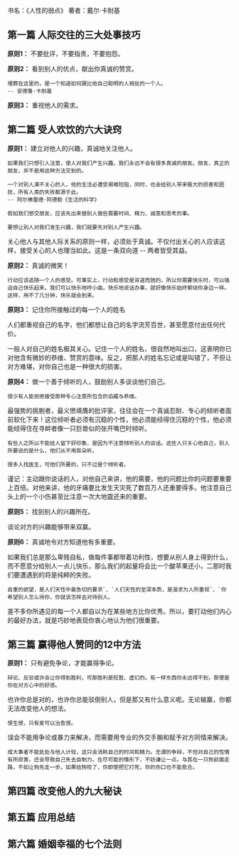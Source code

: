书名：《人性的弱点》
著者：戴尔·卡耐基

## 第一篇 人际交往的三大处事技巧

**原则1：** 不要批评，不要指责，不要抱怨。

**原则2：** 看到别人的优点，献出你真诚的赞赏。

```
埋葬在这里的，是一个知道如何跟比他自己聪明的人相处的一个人。
-- 安德鲁·卡耐基
``` 

**原则3：** 重视他人的需求。

## 第二篇 受人欢饮的六大诀窍
**原则1：** 建立对他人的兴趣，真诚地关注他人。

```
如果我们只想引人注意，使人对我们产生兴趣，我们永远不会有很多真诚的朋友。朋友，真正的朋友，并不是用这种方法交到的。
```

```
一个对别人漠不关心的人，他的生活必遭受艰难险阻，同时，也会给别人带来极大的损害和困扰，所有人类的失败都源于此。
-- 阿尔佛雷德·阿德勒《生活的科学》
``` 

```
假如我们想交朋友，应该先出来替别人做些需要时间、精力、诚意和思考的事。
```

```
要想让别人对我们发生兴趣，我们就要先对别人产生兴趣。
```

关心他人与其他人际关系的原则一样，必须处于真诚。不仅付出关心的人应该这样，接受关心的人也理当如此。这是一条双向道 -- 两者皆受其益。


**原则2：** 真诚的微笑！

```
行动应该追随一个人的感受。可事实上，行动和感受是背道而驰的。所以你需要快乐时，可以强迫自己快乐起来。我们可以快乐地哼小曲，快乐地说话办事，就好像快乐始终萦绕你身边一样。这样，用不了几分钟，快乐就会到来。
```


**原则3：** 记住你所接触过的每一个人的姓名

人们都重视自己的名字，他们都想让自己的名字流芳百世，甚至愿意付出任何代价。

一般人对自己的姓名极其关心。记住一个人的姓名，很自然地叫出口，这表明你已对他含有微妙的恭维、赞赏的意味。反之，把那人的姓名忘记或是叫错了，不但让对方难堪，对你自己也是一种很大的损害。


**原则4：** 做一个善于倾听的人，鼓励别人多谈谈他们自己。

```
很少有人能拒绝接受那种专心注意所包含的谄媚与恭维。
```

最强势的挑剔者，最义愤填膺的批评家，往往会在一个真诚忍耐、专心的倾听者面前软化下来！这位倾听者必须有沉稳的个性，他必须能经得住沉稳的个性，他必须能经得住在寻衅者像一只巨兽似的张开嘴巴时倾听。

```
有些人之所以不能给人留下好印象，是因为不注意倾听别人的谈话。这些人只关心他自己，别人所要说的是什么，他们从不用耳朵听。
```

```
很多人找医生，可他们所要的，只不过是个倾听者。
```

谨记：主动跟你说话的人，对他自己来讲，他的需要，他的问题比你的问题要重要上百倍。对他来讲，他的牙痛要比发生天灾死了数百万人还重要得多。他注意自己头上的一个小伤甚至比注意一次大地震还来的重要。


**原则5：** 找到别人的兴趣所在。

谈论对方的兴趣能够带来双赢。


**原则6：** 真诚地令对方知道他有多重要。

如果我们总是那么卑贱自私，做每件事都带着功利性，想要从别人身上得到什么，而不愿意分给别人一点儿快乐，那么我们的起量将会比一个酸苹果还小，二那时我们要遭遇到的将是纯粹的失败。

```
自重的欲望，是人们天性中最急切的要求`、`人们天性的至深本质，是渴求为人所重视`、`你希望别人怎么待你，你就该怎样去对待别人。
```

差不多你所遇见的每一个人都自以为在某些地方比你优秀。所以，要打动他们内心的最好办法，就是巧妙地表现你衷心地认为他们很重要。


## 第三篇 赢得他人赞同的12中方法
**原则1：** 只有避免争论，才能赢得争论。

```
辩论、反驳或许会让你得到胜利，可那胜利是短暂、虚幻的。有一样东西你永远得不到，那便是你在对方心中的好感。
``` 
也许你总是对的，也许你总能驳倒别人，但是那又有什么意义呢。无论输赢，你都无法改变他人的想法。

```
恨生恨，只有爱可以治愈恨。
``` 
误会不能用争论或暴力来解决，而需要用专业的外交手腕和赋予对方同情来解决。

```
成大事者不能处处与他人计较，这只会消耗自己的时间和精力。无谓的争辩，不但对自己的性情有所损害，还会导致自己失去自制力。在尽可能的情形下，不妨谦让一点。与其在一只狗前面走路，不如让狗先走一步。如果给狗咬了，你即使把它打死，你的伤口也不能愈合。
```


## 第四篇 改变他人的九大秘诀

## 第五篇 应用总结

## 第六篇 婚姻幸福的七个法则
